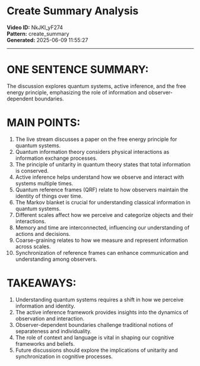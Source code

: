 # Create Summary Analysis

**Video ID:** NkJKl_yF274  
**Pattern:** create_summary  
**Generated:** 2025-06-09 11:55:27  

---

# ONE SENTENCE SUMMARY:
The discussion explores quantum systems, active inference, and the free energy principle, emphasizing the role of information and observer-dependent boundaries.

# MAIN POINTS:
1. The live stream discusses a paper on the free energy principle for quantum systems.
2. Quantum information theory considers physical interactions as information exchange processes.
3. The principle of unitarity in quantum theory states that total information is conserved.
4. Active inference helps understand how we observe and interact with systems multiple times.
5. Quantum reference frames (QRF) relate to how observers maintain the identity of things over time.
6. The Markov blanket is crucial for understanding classical information in quantum systems.
7. Different scales affect how we perceive and categorize objects and their interactions.
8. Memory and time are interconnected, influencing our understanding of actions and decisions.
9. Coarse-graining relates to how we measure and represent information across scales.
10. Synchronization of reference frames can enhance communication and understanding among observers.

# TAKEAWAYS:
1. Understanding quantum systems requires a shift in how we perceive information and identity.
2. The active inference framework provides insights into the dynamics of observation and interaction.
3. Observer-dependent boundaries challenge traditional notions of separateness and individuality.
4. The role of context and language is vital in shaping our cognitive frameworks and beliefs.
5. Future discussions should explore the implications of unitarity and synchronization in cognitive processes.